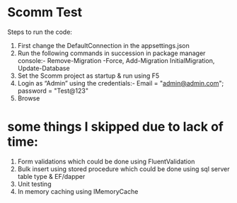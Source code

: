 # Scomm Test
 Steps to run the code:
 
1.	First change the DefaultConnection in the appsettings.json
2.	Run the following commands in succession in package manager console:-
Remove-Migration -Force,
Add-Migration InitialMigration,
Update-Database
3.	Set the Scomm project as startup & run using F5
4.	Login as “Admin” using the credentials:-
Email = "admin@admin.com"; password = "Test@123"
5.	Browse 

# some things I skipped due to lack of time:
1.	Form validations which could be done using FluentValidation
2.	Bulk insert using stored procedure which could be done using sql server table type & EF/dapper
3.	Unit testing
4.	In memory caching using IMemoryCache

